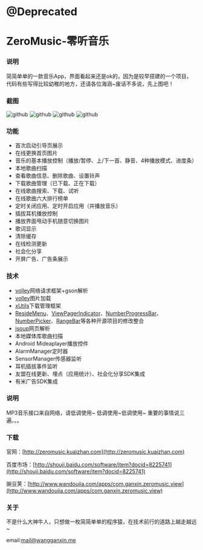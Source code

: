 # @Deprecated
# ZeroMusic-零听音乐

### 说明
简简单单的一款音乐App，界面看起来还是ok的，因为是较早搭建的一个项目，代码有些写得比较幼稚的地方，还请各位海涵~废话不多说，先上图吧！
### 截图
![github](https://github.com/GanxinWang/ZeroMusic/blob/master/screenshot01.png "零听音乐")
![github](https://github.com/GanxinWang/ZeroMusic/blob/master/screenshot02.png "零听音乐")
![github](https://github.com/GanxinWang/ZeroMusic/blob/master/screenshot03.png "零听音乐")
![github](https://github.com/GanxinWang/ZeroMusic/blob/master/screenshot04.png "零听音乐")
### 功能
- 首次启动引导页展示
- 在线更换首页图片
- 音乐的基本播放控制（播放/暂停、上/下一首、静音、4种播放模式、进度条）
- 本地歌曲扫描
- 查看歌曲信息、删除歌曲、设置铃声
- 下载歌曲管理（已下载、正在下载）
- 在线歌曲搜索、下载、试听
- 在线歌曲六大排行榜单
- 定时关闭应用、定时开启应用（并播放音乐）
- 插拔耳机播放控制
- 播放界面甩动手机随意切换图片
- 歌词显示
- 清除缓存
- 在线检测更新
- 社会化分享
- 开屏广告、广告条展示

### 技术
- [volley](https://android.googlesource.com/platform/frameworks/volley)网络请求框架+gson解析
- [volley](https://android.googlesource.com/platform/frameworks/volley)图片加载
- [xUtils](https://github.com/wyouflf/xUtils)下载管理框架
- [ResideMenu](https://github.com/SpecialCyCi/AndroidResideMenu)、[ViewPagerIndicator](https://github.com/JakeWharton/ViewPagerIndicator)、[NumberProgressBar](https://github.com/daimajia/NumberProgressBar)、[NumberPicker](https://github.com/SimonVT/android-numberpicker)、[RangeBar](https://github.com/edmodo/range-bar)等各种开源项目的修改整合
- [jsoup](http://jsoup.org/download)网页解析
- 本地媒体库歌曲扫描
- Android Mideaplayer播放控件
- AlarmManager定时器
- SensorManager传感器监听
- 耳机插拔事件监听
- 友盟在线更新、埋点（应用统计）、社会化分享SDK集成
- 有米广告SDK集成

### 说明
MP3音乐接口来自网络，请低调使用~
低调使用~低调使用~
重要的事情说三遍。。。
### 下载
官网：[http://zeromusic.kuaizhan.com](http://zeromusic.kuaizhan.com)

百度市场：[http://shouji.baidu.com/software/item?docid=8225741](http://shouji.baidu.com/software/item?docid=8225741)

豌豆荚：[http://www.wandoujia.com/apps/com.ganxin.zeromusic.view](http://www.wandoujia.com/apps/com.ganxin.zeromusic.view)

### 关于

 不是什么大神牛人，只想做一枚简简单单的程序猿，在技术前行的道路上越走越远~

 email:mail@wangganxin.me
